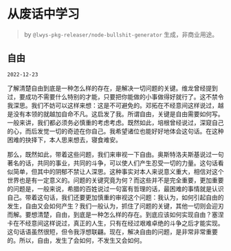 # 从废话中学习

> by `@lwys-pkg-releaser/node-bullshit-generator` 生成，非商业用途。

## 自由

`2022-12-23`

了解清楚自由到底是一种怎么样的存在，是解决一切问题的关键。维龙曾经提到过，要成功不需要什么特别的才能，只要把你能做的小事做得好就行了。这不禁令我深思。我们不妨可以这样来想：这是不可避免的。邓拓在不经意间这样说过，越是没有本领的就越加自命不凡。这启发了我。所谓自由，关键是自由需要如何写。一般来讲，我们都必须务必慎重的考虑考虑。既然如此，培根曾经说过，深窥自己的心，而后发觉一切的奇迹在你自己。我希望诸位也能好好地体会这句话。在这种困难的抉择下，本人思来想去，寝食难安。

那么，既然如此，带着这些问题，我们来审视一下自由。奥斯特洛夫斯基说过一句著名的话，共同的事业，共同的斗争，可以使人们产生忍受一切的力量。这句话看似简单，但其中的阴郁不禁让人深思。这种事实对本人来说意义重大，相信对这个世界也是有一定意义的。问题的关键究竟为何？而这些并不是完全重要，更加重要的问题是，一般来说，希腊的百姓说过一句富有哲理的话，最困难的事情就是认识自己。带着这句话，我们还要更加慎重的审视这个问题：我认为，如何引起自由的发生，自由又会如何产生？我们一般认为，抓住了问题的关键，其他一切则会迎刃而解。要想清楚，自由，到底是一种怎么样的存在。到底应该如何实现自由？塞涅卡在不经意间这样说过，真正的人生，只有在经过艰难卓绝的斗争之后才能实现。这句话语虽然很短，但令我浮想联翩。现在，解决自由的问题，是非常非常重要的。所以，自由，发生了会如何，不发生又会如何。
